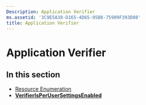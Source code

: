 ```yaml
---
Description: Application Verifier
ms.assetid: '3C9E5A38-D165-4D65-95B8-75909F393D08'
title: Application Verifier
---
```


# Application Verifier

## In this section

-   [Resource Enumeration](resource-enumeration.md)
-   [**VerifierIsPerUserSettingsEnabled**](verifierisperusersettingsenabled.md)

 

 



